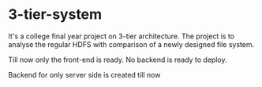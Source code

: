 # 3-tier-system
It's a college final year project on 3-tier architecture. The project is to analyse the regular HDFS with comparison of a newly designed file system. 

Till now only the front-end is ready. No backend is ready to deploy.

Backend for only server side is created till now

